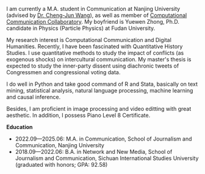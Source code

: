 I am currently a M.A. student in Communication at Nanjing University (advised by [Dr. Cheng-Jun Wang](https://chengjun.github.io/)), as well as member of [Computational Communication Collaboratory](https://computational-communication.com/). My boyfriend is Yuewen Zhong, Ph.D. candidate in Physics (Particle Physics) at Fudan University.

My research interest is Computational Communication and Digital Humanities. Recently, I have been fascinated with Quantitative History Studies. I use quantitative methods to study the impact of conflicts (as exogenous shocks) on intercultural communication. My master's thesis is expected to study the inner-party dissent using diachronic tweets of Congressmen and congressional voting data.

I do well in Python and take good command of R and Stata, basically on text mining, statistical analysis, natural language processing, machine learning and causal inference.

Besides, I am proficient in image processing and video editting with great aesthetic. In addition, I possess Piano Level 8 Certificate.

**Education**

- 2022.09—2025.06: M.A. in Communication, School of Journalism and Communication, Nanjing University
- 2018.09—2022.06: B.A. in Network and New Media, School of Journalism and Communication, Sichuan International Studies University (graduated with honors; GPA: 92.58)
